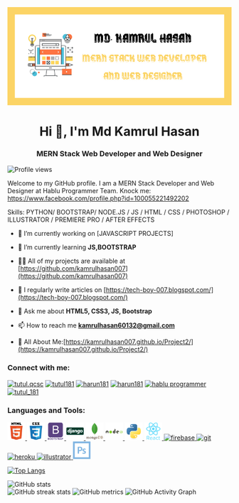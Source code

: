 ![I am kamrulhasan007](https://raw.githubusercontent.com/kamrulhasan007/kamrulhasan007/main/Page.jpg)


<h1 align="center">Hi 👋, I'm Md Kamrul Hasan</h1>
<h3 align="center">MERN Stack Web Developer and Web Designer</h3>

![Profile views](https://gpvc.arturio.dev/kamrulhasan007) 

Welcome to my GitHub profile. I am a MERN Stack Developer and Web Designer at Hablu Programmer Team. 
Knock me: https://www.facebook.com/profile.php?id=100055221492202

Skills: PYTHON/ BOOTSTRAP/ NODE.JS / JS / HTML / CSS / PHOTOSHOP / ILLUSTRATOR /  PREMIERE PRO / AFTER EFFECTS
 

- 🔭 I’m currently working on [JAVASCRIPT PROJECTS]

- 🌱 I’m currently learning **JS,BOOTSTRAP**

- 👨‍💻 All of my projects are available at [https://github.com/kamrulhasan007](https://github.com/kamrulhasan007)

- 📝 I regularly write articles on [https://tech-boy-007.blogspot.com/](https://tech-boy-007.blogspot.com/)

- 💬 Ask me about **HTML5, CSS3, JS, Bootstrap**

- 📫 How to reach me **kamrulhasan60132@gmail.com**

- 📄 All About Me:[https://kamrulhasan007.github.io/Project2/](https://kamrulhasan007.github.io/Project2/)

<h3 align="left">Connect with me:</h3>
<p align="left">
<a href="https://fb.com/100055221492202" target="blank"><img align="center" src="https://raw.githubusercontent.com/rahuldkjain/github-profile-readme-generator/master/src/images/icons/Social/facebook.svg" alt="tutul.qcsc" height="30" width="40" /></a>
<a href="https://twitter.com/Mdkamru90566034" target="blank"><img align="center" src="https://raw.githubusercontent.com/rahuldkjain/github-profile-readme-generator/master/src/images/icons/Social/twitter.svg" alt="tutul181" height="30" width="40" /></a>
<a href="https://linkedin.com/in/md-kamrul-hasan-a1952a202" target="blank"><img align="center" src="https://raw.githubusercontent.com/rahuldkjain/github-profile-readme-generator/master/src/images/icons/Social/linked-in-alt.svg" alt="harun181" height="30" width="40" /></a>
<a href="https://codepen.io/kamrulhasan007" target="blank"><img align="center" src="https://raw.githubusercontent.com/rahuldkjain/github-profile-readme-generator/master/src/images/icons/Social/codepen.svg" alt="harun181" height="30" width="40" /></a>
<a href="#" target="blank"><img align="center" src="https://raw.githubusercontent.com/rahuldkjain/github-profile-readme-generator/master/src/images/icons/Social/youtube.svg" alt="hablu programmer" height="30" width="40" /></a>
<a href="https://instagram.com/md_kamrul_007" target="blank"><img align="center" src="https://raw.githubusercontent.com/rahuldkjain/github-profile-readme-generator/master/src/images/icons/Social/instagram.svg" alt="tutul_181" height="30" width="40" /></a>
</p>

<h3 align="left">Languages and Tools:</h3>
<p align="left"> 
<a href="https://www.w3.org/html/" target="_blank"> <img src="https://raw.githubusercontent.com/devicons/devicon/master/icons/html5/html5-original-wordmark.svg" alt="html5" width="40" height="40"/> </a> 
<a href="https://www.w3schools.com/css/" target="_blank"> <img src="https://raw.githubusercontent.com/devicons/devicon/master/icons/css3/css3-original-wordmark.svg" alt="css3" width="40" height="40"/> </a>
<a href="https://getbootstrap.com" target="_blank"> <img src="https://raw.githubusercontent.com/devicons/devicon/master/icons/bootstrap/bootstrap-plain-wordmark.svg" alt="bootstrap" width="40" height="40"/> </a> 
<a href="https://www.djangoproject.com/" target="_blank"> <img src="https://raw.githubusercontent.com/devicons/devicon/master/icons/django/django-original.svg" alt="django" width="40" height="40"/> </a> 
<a href="https://www.mongodb.com/" target="_blank"> <img src="https://raw.githubusercontent.com/devicons/devicon/master/icons/mongodb/mongodb-original-wordmark.svg" alt="mongodb" width="40" height="40"/> </a> 
<a href="https://nodejs.org" target="_blank"> <img src="https://raw.githubusercontent.com/devicons/devicon/master/icons/nodejs/nodejs-original-wordmark.svg" alt="nodejs" width="40" height="40"/> </a>
<a href="https://www.python.org" target="_blank"> <img src="https://raw.githubusercontent.com/devicons/devicon/master/icons/python/python-original.svg" alt="python" width="40" height="40"/> </a> 
<a href="https://reactjs.org/" target="_blank"> <img src="https://raw.githubusercontent.com/devicons/devicon/master/icons/react/react-original-wordmark.svg" alt="react" width="40" height="40"/> </a> 
<a href="https://firebase.google.com/" target="_blank"> <img src="https://www.vectorlogo.zone/logos/firebase/firebase-icon.svg" alt="firebase" width="40" height="40"/> </a> 
<a href="https://git-scm.com/" target="_blank"> <img src="https://www.vectorlogo.zone/logos/git-scm/git-scm-icon.svg" alt="git" width="40" height="40"/> </a> 
<a href="https://heroku.com" target="_blank"> <img src="https://www.vectorlogo.zone/logos/heroku/heroku-icon.svg" alt="heroku" width="40" height="40"/> </a> 
<a href="https://www.adobe.com/in/products/illustrator.html" target="_blank"> <img src="https://www.vectorlogo.zone/logos/adobe_illustrator/adobe_illustrator-icon.svg" alt="illustrator" width="40" height="40"/> </a> 
<a href="https://www.photoshop.com/en" target="_blank"> <img src="https://raw.githubusercontent.com/devicons/devicon/master/icons/photoshop/photoshop-line.svg" alt="photoshop" width="40" height="40"/> </a> 
</p>

[![Top Langs](https://github-readme-stats.vercel.app/api/top-langs/?username=kamrulhasan007)](https://github.com/anuraghazra/github-readme-stats)

![GitHub stats](https://github-readme-stats.vercel.app/api?username=kamrulhasan007&show_icons=true)  
![GitHub streak stats](https://github-readme-streak-stats.herokuapp.com/?user=kamrulhasan007)
![GitHub metrics](https://metrics.lecoq.io/kamrulhasan007)
![GitHub Activity Graph](https://activity-graph.herokuapp.com/graph?username=kamrulhasan007)  
